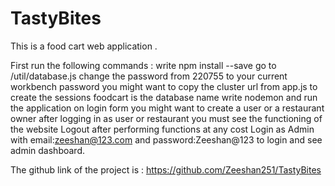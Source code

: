 # TastyBites
This is a food cart web application .

First run the following commands : 
write npm install --save
go to /util/database.js
change the password from 220755 to your current workbench password
you might want to copy the cluster url from app.js to create the sessions
foodcart is the database name
write nodemon and run the application
on login form you might want to create a user or a restaurant owner
after logging in as user or restaurant you must see the functioning of the website
Logout after performing functions at any cost
Login as Admin with email:zeeshan@123.com and password:Zeeshan@123 to login and see admin dashboard.

The github link of the project is : https://github.com/Zeeshan251/TastyBites


                 